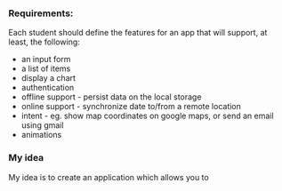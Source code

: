 ### Requirements:
Each student should define the features for an app that will support, at least, the following:
* an input form
* a list of items
* display a chart
* authentication
* offline support - persist data on the local storage
* online support - synchronize date to/from a remote location
* intent - eg. show map coordinates on google maps, or send an email using gmail
* animations

### My idea
My idea is to create an application which allows you to 
